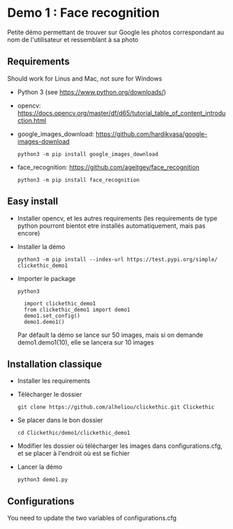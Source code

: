 # Demo 1 : Face recognition

Petite démo permettant de trouver sur Google les photos correspondant au nom de l'utilisateur et ressemblant à sa photo

## Requirements

Should work for Linus and Mac, not sure for Windows
* Python 3 (see https://www.python.org/downloads/)
* opencv:
    https://docs.opencv.org/master/df/d65/tutorial_table_of_content_introduction.html

* google_images_download:
    https://github.com/hardikvasa/google-images-download
    
    `python3 -m pip install google_images_download`

* face_recognition:
    https://github.com/ageitgey/face_recognition
    
    `python3 -m pip install face_recognition`

## Easy install 

* Installer opencv, et les autres requirements (les requirements de type python pourront bientot etre installés automatiquement, mais pas encore)

* Installer la démo

    `python3 -m pip install --index-url https://test.pypi.org/simple/ clickethic_demo1`

* Importer le package

    `python3`

        import clickethic_demo1
        from clickethic_demo1 import demo1
        demo1.set_config()
        demo1.demo1()

    Par défault la démo se lance sur 50 images, mais si on demande demo1.demo1(10), elle se lancera sur 10 images

## Installation classique

* Installer les requirements

* Télécharger le dossier

    `git clone https://github.com/alheliou/clickethic.git Clickethic`

* Se placer dans le bon dossier

    `cd Clickethic/demo1/clickethic_demo1`

* Modifier les dossier où télécharger les images dans configurations.cfg, et se placer à l'endroit où est se fichier

* Lancer la démo

    `python3 demo1.py`
    
## Configurations
You need to update the two variables of configurations.cfg


